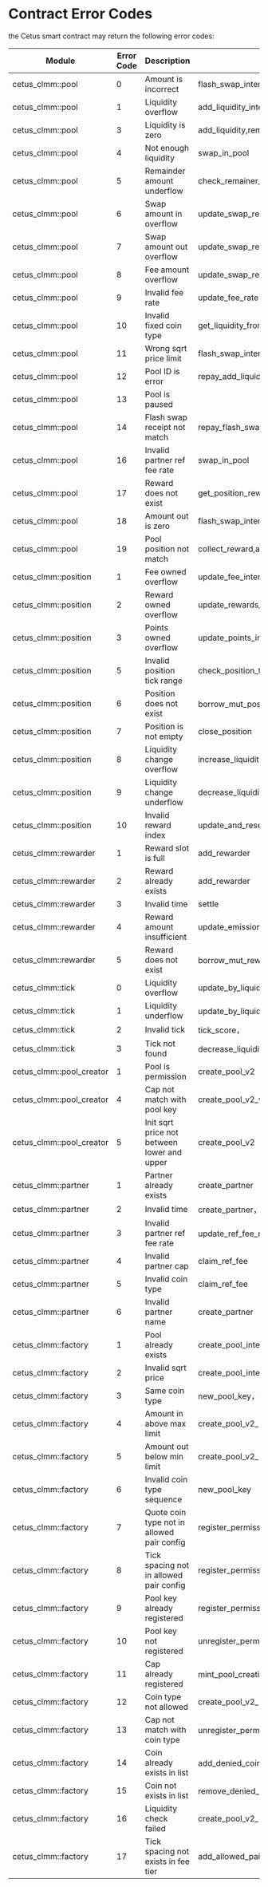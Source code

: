 #  Contract Error Codes

the Cetus smart contract may return the following error codes:

| Module                   | Error Code | Description                                 | Contract Methods                                                                                              |
| ------------------------ | ---------- | ------------------------------------------- | ------------------------------------------------------------------------------------------------------------- |
| cetus_clmm::pool         | 0          | Amount is incorrect                         | flash_swap_internal,add_liquidity_fix_coin,repay_add_liquidity,repay_flash_swap,repay_flash_swap_with_partner |
| cetus_clmm::pool         | 1          | Liquidity overflow                          | add_liquidity_internal,calculate_swap_result                                                                  |
| cetus_clmm::pool         | 3          | Liquidity is zero                           | add_liquidity,remove_liquidity,add_liquidity_internal                                                         |
| cetus_clmm::pool         | 4          | Not enough liquidity                        | swap_in_pool                                                                                                  |
| cetus_clmm::pool         | 5          | Remainder amount underflow                  | check_remainer_amount_sub                                                                                     |
| cetus_clmm::pool         | 6          | Swap amount in overflow                     | update_swap_result                                                                                            |
| cetus_clmm::pool         | 7          | Swap amount out overflow                    | update_swap_result                                                                                            |
| cetus_clmm::pool         | 8          | Fee amount overflow                         | update_swap_result                                                                                            |
| cetus_clmm::pool         | 9          | Invalid fee rate                            | update_fee_rate                                                                                               |
| cetus_clmm::pool         | 10         | Invalid fixed coin type                     | get_liquidity_from_amount                                                                                     |
| cetus_clmm::pool         | 11         | Wrong sqrt price limit                      | flash_swap_internal                                                                                           |
| cetus_clmm::pool         | 12         | Pool ID is error                            | repay_add_liquidity                                                                                           |
| cetus_clmm::pool         | 13         | Pool is paused                              |                                                                                                               |
| cetus_clmm::pool         | 14         | Flash swap receipt not match                | repay_flash_swap_with_partner, repay_flash_swap                                                               |
| cetus_clmm::pool         | 16         | Invalid partner ref fee rate                | swap_in_pool                                                                                                  |
| cetus_clmm::pool         | 17         | Reward does not exist                       | get_position_reward ,calculate_and_update_reward,collect_reward                                               |
| cetus_clmm::pool         | 18         | Amount out is zero                          | flash_swap_internal                                                                                           |
| cetus_clmm::pool         | 19         | Pool position not match                     | collect_reward,add_liquidity,add_liquidity_fix_coin,remove_liquidity,close_position,collect_fee               |
| cetus_clmm::position     | 1          | Fee owned overflow                          | update_fee_internal                                                                                           |
| cetus_clmm::position     | 2          | Reward owned overflow                       | update_rewards_internal                                                                                       |
| cetus_clmm::position     | 3          | Points owned overflow                       | update_points_internal                                                                                        |
| cetus_clmm::position     | 5          | Invalid position tick range                 | check_position_tick_range                                                                                     |
| cetus_clmm::position     | 6          | Position does not exist                     | borrow_mut_position_info，fetch_positions，borrow_position_info                                               |
| cetus_clmm::position     | 7          | Position is not empty                       | close_position                                                                                                |
| cetus_clmm::position     | 8          | Liquidity change overflow                   | increase_liquidity                                                                                            |
| cetus_clmm::position     | 9          | Liquidity change underflow                  | decrease_liquidity                                                                                            |
| cetus_clmm::position     | 10         | Invalid reward index                        | update_and_reset_rewards                                                                                      |
| cetus_clmm::rewarder     | 1          | Reward slot is full                         | add_rewarder                                                                                                  |
| cetus_clmm::rewarder     | 2          | Reward already exists                       | add_rewarder                                                                                                  |
| cetus_clmm::rewarder     | 3          | Invalid time                                | settle                                                                                                        |
| cetus_clmm::rewarder     | 4          | Reward amount insufficient                  | update_emission                                                                                               |
| cetus_clmm::rewarder     | 5          | Reward does not exist                       | borrow_mut_rewarder，borrow_rewarder                                                                          |
| cetus_clmm::tick         | 0          | Liquidity overflow                          | update_by_liquidity                                                                                           |
| cetus_clmm::tick         | 1          | Liquidity underflow                         | update_by_liquidity，cross_by_swap                                                                            |
| cetus_clmm::tick         | 2          | Invalid tick                                | tick_score，                                                                                                  |
| cetus_clmm::tick         | 3          | Tick not found                              | decrease_liquidity，                                                                                          |
| cetus_clmm::pool_creator | 1          | Pool is permission                          | create_pool_v2                                                                                                |
| cetus_clmm::pool_creator | 4          | Cap not match with pool key                 | create_pool_v2_with_creation_cap                                                                              |
| cetus_clmm::pool_creator | 5          | Init sqrt price not between lower and upper | create_pool_v2                                                                                                |
| cetus_clmm::partner      | 1          | Partner already exists                      | create_partner                                                                                                |
| cetus_clmm::partner      | 2          | Invalid time                                | create_partner，update_time_range                                                                             |
| cetus_clmm::partner      | 3          | Invalid partner ref fee rate                | update_ref_fee_rate，create_partner                                                                           |
| cetus_clmm::partner      | 4          | Invalid partner cap                         | claim_ref_fee                                                                                                 |
| cetus_clmm::partner      | 5          | Invalid coin type                           | claim_ref_fee                                                                                                 |
| cetus_clmm::partner      | 6          | Invalid partner name                        | create_partner                                                                                                |
| cetus_clmm::factory      | 1          | Pool already exists                         | create_pool_internal                                                                                          |
| cetus_clmm::factory      | 2          | Invalid sqrt price                          | create_pool_internal                                                                                          |
| cetus_clmm::factory      | 3          | Same coin type                              | new_pool_key，create_pool_internal                                                                            |
| cetus_clmm::factory      | 4          | Amount in above max limit                   | create_pool_v2_                                                                                               |
| cetus_clmm::factory      | 5          | Amount out below min limit                  | create_pool_v2_                                                                                               |
| cetus_clmm::factory      | 6          | Invalid coin type sequence                  | new_pool_key                                                                                                  |
| cetus_clmm::factory      | 7          | Quote coin type not in allowed pair config  | register_permission_pair_internal                                                                             |
| cetus_clmm::factory      | 8          | Tick spacing not in allowed pair config     | register_permission_pair_internal                                                                             |
| cetus_clmm::factory      | 9          | Pool key already registered                 | register_permission_pair_internal                                                                             |
| cetus_clmm::factory      | 10         | Pool key not registered                     | unregister_permission_pair_internal                                                                           |
| cetus_clmm::factory      | 11         | Cap already registered                      | mint_pool_creation_cap_by_admin，mint_pool_creation_cap                                                       |
| cetus_clmm::factory      | 12         | Coin type not allowed                       | create_pool_v2_                                                                                               |
| cetus_clmm::factory      | 13         | Cap not match with coin type                | unregister_permission_pair_internal，register_permission_pair_internal                                        |
| cetus_clmm::factory      | 14         | Coin already exists in list                 | add_denied_coin， add_allowed_list                                                                            |
| cetus_clmm::factory      | 15         | Coin not exists in list                     | remove_denied_list，remove_allowed_list                                                                       |
| cetus_clmm::factory      | 16         | Liquidity check failed                      | create_pool_v2_                                                                                               |
| cetus_clmm::factory      | 17         | Tick spacing not exists in fee tier         | add_allowed_pair_config                                                                                       |

